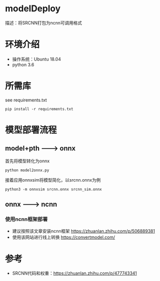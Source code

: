 # modelDeploy
描述：将SRCNN打包为ncnn可调用格式
# 环境介绍
+ 操作系统：Ubuntu 18.04
+ python 3.6
# 所需库
see requirements.txt
```
pip install -r requirements.txt
```
# 模型部署流程
## model+pth ---> onnx 
首先将模型转化为onnx

```python model2onnx.py```

接着应用onnxsim将模型简化，以srcnn.onnx为例

```python3 -m onnxsim srcnn.onnx srcnn_sim.onnx```
## onnx ---> ncnn


### 使用ncnn框架部署
+ 建议按照该文章安装ncnn框架 https://zhuanlan.zhihu.com/p/506889381
+ 使用该网站进行线上转换 https://convertmodel.com/

# 参考
+ SRCNN代码和权重：https://zhuanlan.zhihu.com/p/477743341